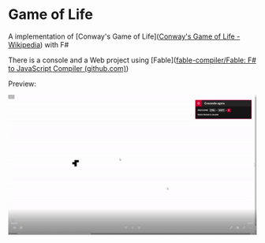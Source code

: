 # Game of Life

A implementation of [Conway's Game of Life]([Conway's Game of Life - Wikipedia](https://en.wikipedia.org/wiki/Conway's_Game_of_Life)) with F#

There is a console and a Web project using [Fable]([fable-compiler/Fable: F# to JavaScript Compiler (github.com)](https://github.com/fable-compiler/Fable))

Preview:

![game_preview](game_preview.gif)
